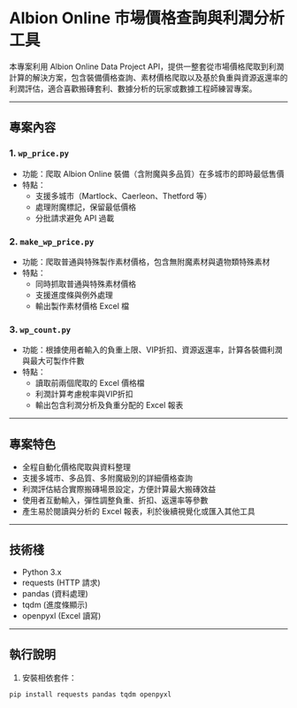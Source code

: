# Albion Online 市場價格查詢與利潤分析工具

本專案利用 Albion Online Data Project API，提供一整套從市場價格爬取到利潤計算的解決方案，包含裝備價格查詢、素材價格爬取以及基於負重與資源返還率的利潤評估，適合喜歡搬磚套利、數據分析的玩家或數據工程師練習專案。

---

## 專案內容

### 1. `wp_price.py`  
- 功能：爬取 Albion Online 裝備（含附魔與多品質）在多城市的即時最低售價  
- 特點：  
  - 支援多城市（Martlock、Caerleon、Thetford 等）  
  - 處理附魔標記，保留最低價格  
  - 分批請求避免 API 過載

### 2. `make_wp_price.py`  
- 功能：爬取普通與特殊製作素材價格，包含無附魔素材與遺物類特殊素材  
- 特點：  
  - 同時抓取普通與特殊素材價格  
  - 支援進度條與例外處理  
  - 輸出製作素材價格 Excel 檔

### 3. `wp_count.py`  
- 功能：根據使用者輸入的負重上限、VIP折扣、資源返還率，計算各裝備利潤與最大可製作件數  
- 特點：  
  - 讀取前兩個爬取的 Excel 價格檔  
  - 利潤計算考慮稅率與VIP折扣  
  - 輸出包含利潤分析及負重分配的 Excel 報表

---

## 專案特色

- 全程自動化價格爬取與資料整理  
- 支援多城市、多品質、多附魔級別的詳細價格查詢  
- 利潤評估結合實際搬磚場景設定，方便計算最大搬磚效益  
- 使用者互動輸入，彈性調整負重、折扣、返還率等參數  
- 產生易於閱讀與分析的 Excel 報表，利於後續視覺化或匯入其他工具  

---

## 技術棧

- Python 3.x  
- requests (HTTP 請求)  
- pandas (資料處理)  
- tqdm (進度條顯示)  
- openpyxl (Excel 讀寫)

---

## 執行說明

1. 安裝相依套件：

```bash
pip install requests pandas tqdm openpyxl
